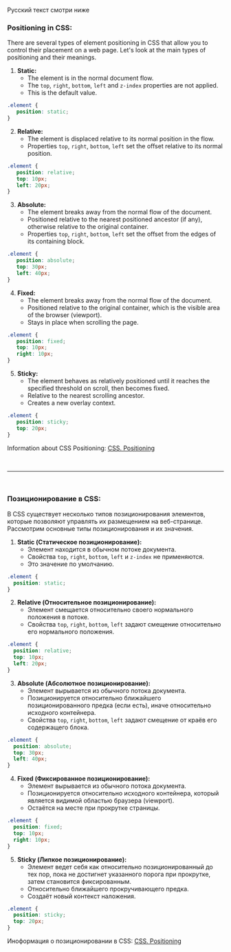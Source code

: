 Русский текст смотри ниже

### Positioning in CSS:

There are several types of element positioning in CSS that allow you to control their placement on a web page. Let's look at the main types of positioning and their meanings.

1. **Static:**
    - The element is in the normal document flow.
    - The `top`, `right`, `bottom`, `left` and `z-index` properties are not applied.
    - This is the default value.

```css
.element {
   position: static;
}
```

2. **Relative:**
    - The element is displaced relative to its normal position in the flow.
    - Properties `top`, `right`, `bottom`, `left` set the offset relative to its normal position.

```css
.element {
   position: relative;
   top: 10px;
   left: 20px;
}
```

3. **Absolute:**
    - The element breaks away from the normal flow of the document.
    - Positioned relative to the nearest positioned ancestor (if any), otherwise relative to the original container.
    - Properties `top`, `right`, `bottom`, `left` set the offset from the edges of its containing block.

```css
.element {
   position: absolute;
   top: 30px;
   left: 40px;
}
```

4. **Fixed:**
    - The element breaks away from the normal flow of the document.
    - Positioned relative to the original container, which is the visible area of the browser (viewport).
    - Stays in place when scrolling the page.

```css
.element {
   position: fixed;
   top: 10px;
   right: 10px;
}
```

5. **Sticky:**
    - The element behaves as relatively positioned until it reaches the specified threshold on scroll, then becomes fixed.
    - Relative to the nearest scrolling ancestor.
    - Creates a new overlay context.

```css
.element {
   position: sticky;
   top: 20px;
}
```

Information about CSS Positioning: <a href="https://www.w3schools.com/css/css_positioning.asp" target="_blank">CSS. Positioning</a>

<br/><hr/><br/>

### Позиционирование в CSS:

В CSS существует несколько типов позиционирования элементов, которые позволяют управлять их размещением на веб-странице. Рассмотрим основные типы позиционирования и их значения.

1. **Static (Статическое позиционирование):**
   - Элемент находится в обычном потоке документа.
   - Свойства `top`, `right`, `bottom`, `left` и `z-index` не применяются.
   - Это значение по умолчанию.

```css
.element {
  position: static;
}
```

2. **Relative (Относительное позиционирование):**
   - Элемент смещается относительно своего нормального положения в потоке.
   - Свойства `top`, `right`, `bottom`, `left` задают смещение относительно его нормального положения.

```css
.element {
  position: relative;
  top: 10px;
  left: 20px;
}
```

3. **Absolute (Абсолютное позиционирование):**
   - Элемент вырывается из обычного потока документа.
   - Позиционируется относительно ближайшего позиционированного предка (если есть), иначе относительно исходного контейнера.
   - Свойства `top`, `right`, `bottom`, `left` задают смещение от краёв его содержащего блока.

```css
.element {
  position: absolute;
  top: 30px;
  left: 40px;
}
```

4. **Fixed (Фиксированное позиционирование):**
   - Элемент вырывается из обычного потока документа.
   - Позиционируется относительно исходного контейнера, который является видимой областью браузера (viewport).
   - Остаётся на месте при прокрутке страницы.

```css
.element {
  position: fixed;
  top: 10px;
  right: 10px;
}
```

5. **Sticky (Липкое позиционирование):**
   - Элемент ведет себя как относительно позиционированный до тех пор, пока не достигнет указанного порога при прокрутке, затем становится фиксированным.
   - Относительно ближайшего прокручивающего предка.
   - Создаёт новый контекст наложения.

```css
.element {
  position: sticky;
  top: 20px;
}
```


Иноформация о позиционировании в CSS: <a href="https://www.w3schools.com/css/css_positioning.asp" target="_blank">CSS. Positioning</a>

